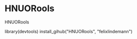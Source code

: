 HNUORools
==========================

HNUORools

library(devtools)
install_gihub("HNUORools", "felixlindemann") 

